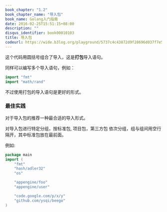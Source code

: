 ```yaml
---
book_chapter: "1.2"
book_chapter_name: "导入包"
book_name: Golang入门指南  
date: 2016-02-25T15:51:15+08:00
description: ""
disqus_identifier: book00010103 
title: 导入包 
codeurl: https://wide.b3log.org/playground/5737c4c43872d9f28696d037f7e5d4aa.go
---
```


这个代码用圆括号组合了导入，这是**打包**导入语句。

同样可以编写多个导入语句，例如：
```go
import "fmt"
import "math/rand"
```
不过使用打包的导入语句是更好的形式。

### 最佳实践
对于导入包的推荐一种最合适的导入形式。

对导入包进行特定分组，按标准包, 项目包，第三方包 依次分组，组与组间用空行隔开，其中标准包放在最前面。

例如:
```go
package main
import (
    "fmt"
    "hash/adler32"
    "os"

    "appengine/foo"
    "appengine/user"

    "code.google.com/p/x/y"
    "github.com/ysqi/beego"
)
```